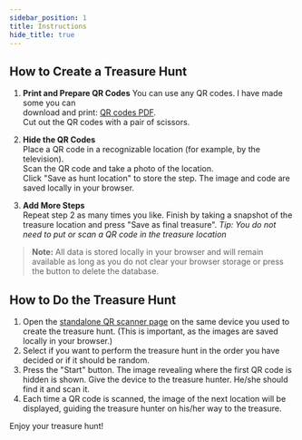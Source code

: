 ```yaml
---
sidebar_position: 1
title: Instructions
hide_title: true
---
```


## How to Create a Treasure Hunt

1. **Print and Prepare QR Codes**
   You can use any QR codes. I have made some you can  
   download and print: [QR codes PDF](/pdf/qrcodes.pdf).  
   Cut out the QR codes with a pair of scissors.

2. **Hide the QR Codes**  
   Place a QR code in a recognizable location (for example, by the television).  
   Scan the QR code and take a photo of the location.  
   Click "Save as hunt location" to store the step. The image and code are saved locally in your browser.

3. **Add More Steps**   
   Repeat step 2 as many times you like. Finish by taking a snapshot of the treasure location and press "Save as final treasure". 
   _Tip: You do not need to put or scan a QR code in the treasure location_

> **Note:** All data is stored locally in your browser and will remain available as long as you do not clear your browser storage or press the button to delete the database.


## How to Do the Treasure Hunt

1. Open the [standalone QR scanner page](/qr-scanner) on the same device you used to create the treasure hunt. (This is important, as the images are saved locally in your browser.)
2. Select if you want to perform the treasure hunt in the order you have decided or if it should be random.
3. Press the "Start" button. The image revealing where the first QR code is hidden is shown. Give the device to the treasure hunter. He/she should find it and scan it.  
4. Each time a QR code is scanned, the image of the next location will be displayed, guiding the treasure hunter on his/her way to the treasure.

Enjoy your treasure hunt!

